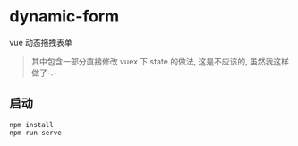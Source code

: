 # dynamic-form
vue 动态拖拽表单

> 其中包含一部分直接修改 vuex 下 state 的做法, 这是不应该的, 虽然我这样做了-.-

## 启动
```
npm install
npm run serve
```
